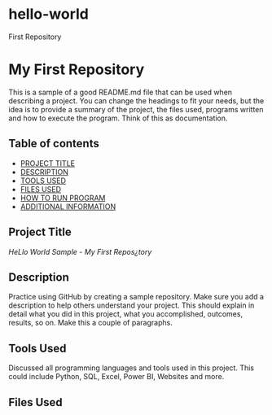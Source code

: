 # hello-world
First Repository  

# My First Repository  
This is a sample of a good README.md file that can be used when describing a project. You can change the headings to fit your needs, but the idea is to provide a summary of the project, the files used, programs written and how to execute the program. Think of this as documentation.  

## Table of contents  

- [PROJECT TITLE](#Project-Title)  
- [DESCRIPTION](#Description)  
- [TOOLS USED](#Tools-used)  
- [FILES USED](#files-used)  
- [HOW TO RUN PROGRAM](#How-to-run-program)  
- [ADDITIONAL INFORMATION](#additional-information)

## Project Title  

*HeLlo World Sample - My First Repos¿tory*  

## Description  

Practice using GitHub by creating a sample repository. Make sure you add a description to help others understand your project. This should explain in detail what you did in this project, what you accomplished, outcomes, results, so on. Make this a couple of paragraphs.  

## Tools Used  

Discussed all programming languages and tools used in this project. This could include Python, SQL, Excel, Power BI, Websites and more.  

## Files Used
